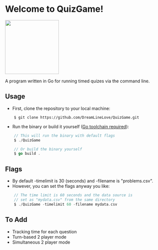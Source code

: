 # Welcome to QuizGame!

<img src="https://cdn.worldvectorlogo.com/logos/gopher.svg" width="175px" />

A program written in Go for running timed quizes via the command line.

## Usage

- First, clone the repository to your local machine:

```
    $ git clone https://github.com/DreamLineLove/QuizGame.git
```

- Run the binary or build it yourself (<a href="https://go.dev/learn/" target="_blank">Go toolchain required</a>):

```go
    // This will run the binary with default flags
    $ ./QuizGame

    // Or build the binary yourself
    $ go build .
```

## Flags
- By default -timelimit is 30 (seconds) and -filename is "problems.csv".
- However, you can set the flags anyway you like:
```go
    // The time limit is 60 seconds and the data source is
    // set as "mydata.csv" from the same directory
    $ ./QuizGame -timelimit 60 -filename mydata.csv
```

## To Add
- Tracking time for each question
- Turn-based 2 player mode
- Simultaneous 2 player mode
